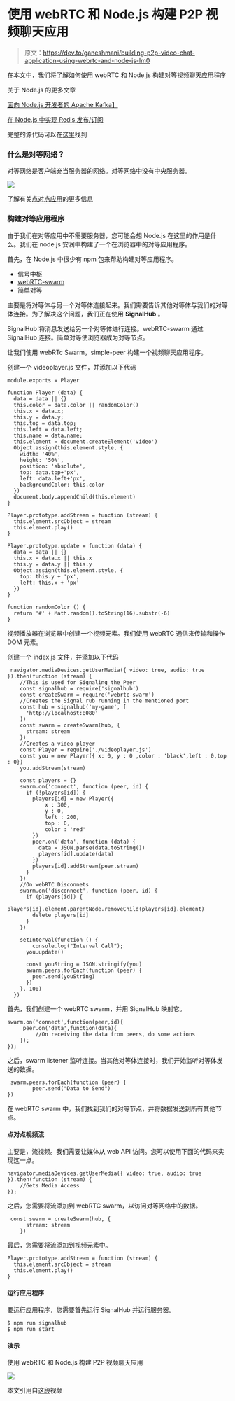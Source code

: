 # 使用 webRTC 和 Node.js 构建 P2P 视频聊天应用

> 原文：<https://dev.to/ganeshmani/building-p2p-video-chat-application-using-webrtc-and-node-js-lm0>

在本文中，我们将了解如何使用 webRTC 和 Node.js 构建对等视频聊天应用程序

关于 Node.js 的更多文章

[面向 Node.js 开发者的 Apache Kafka】](https://cloudnweb.dev/2019/08/apache-kafka-for-node-js-developers/)

[在 Node.js 中实现 Redis 发布/订阅](https://cloudnweb.dev/2019/08/implementing-redis-pub-sub-in-node-js-application/)

完整的源代码可以在[这里](https://github.com/ganeshmani/node-p2p)找到

### 什么是对等网络？

对等网络是客户端充当服务器的网络。对等网络中没有中央服务器。

[![](img/ff6bacafe4160999f8960a0c8d49f854.png)](https://res.cloudinary.com/practicaldev/image/fetch/s--w6VEIzNt--/c_limit%2Cf_auto%2Cfl_progressive%2Cq_auto%2Cw_880/https://cloudnweb.dev/wp-content/uploads/2019/09/nodep2p2.png)

了解有关[点对点应用](https://www.youtube.com/watch?v=oCS05QSQ-1k)的更多信息

### 构建对等应用程序

由于我们在对等应用中不需要服务器，您可能会想 Node.js 在这里的作用是什么。我们在 node.js 安润中构建了一个在浏览器中的对等应用程序。

首先，在 Node.js 中很少有 npm 包来帮助构建对等应用程序。

*   信号中枢
*   [webRTC-swarm](https://github.com/mafintosh/webrtc-swarm)
*   简单对等

主要是将对等体与另一个对等体连接起来。我们需要告诉其他对等体与我们的对等体连接。为了解决这个问题，我们正在使用 **SignalHub** 。

SignalHub 将消息发送给另一个对等体进行连接。webRTC-swarm 通过 SignalHub 连接。简单对等使浏览器成为对等节点。

让我们使用 webRTc Swarm，simple-peer 构建一个视频聊天应用程序。

创建一个 videoplayer.js 文件，并添加以下代码

```
module.exports = Player

function Player (data) {
  data = data || {}
  this.color = data.color || randomColor()
  this.x = data.x;
  this.y = data.y;
  this.top = data.top;
  this.left = data.left;
  this.name = data.name;
  this.element = document.createElement('video')
  Object.assign(this.element.style, {
    width: '40%',
    height: '50%',
    position: 'absolute',
    top: data.top+'px',
    left: data.left+'px',
    backgroundColor: this.color
  })
  document.body.appendChild(this.element)
}

Player.prototype.addStream = function (stream) {
  this.element.srcObject = stream
  this.element.play()
}

Player.prototype.update = function (data) {
  data = data || {}
  this.x = data.x || this.x
  this.y = data.y || this.y
  Object.assign(this.element.style, {
    top: this.y + 'px',
    left: this.x + 'px'
  })
}

function randomColor () {
  return '#' + Math.random().toString(16).substr(-6)
}
```

视频播放器在浏览器中创建一个视频元素。我们使用 webRTC 通信来传输和操作 DOM 元素。

创建一个 index.js 文件，并添加以下代码

```
 navigator.mediaDevices.getUserMedia({ video: true, audio: true }).then(function (stream) {
    //This is used for Signaling the Peer    
    const signalhub = require('signalhub')
    const createSwarm = require('webrtc-swarm')
    //Creates the Signal rub running in the mentioned port
    const hub = signalhub('my-game', [
      'http://localhost:8080'
    ])
    const swarm = createSwarm(hub, {
      stream: stream
    })
    //Creates a video player
    const Player = require('./videoplayer.js')
    const you = new Player({ x: 0, y : 0 ,color : 'black',left : 0,top : 0})
    you.addStream(stream)

    const players = {}
    swarm.on('connect', function (peer, id) {
      if (!players[id]) {
        players[id] = new Player({
            x : 300,
            y : 0,
            left : 200,
            top : 0,
            color : 'red'
        })
        peer.on('data', function (data) {
          data = JSON.parse(data.toString())
          players[id].update(data)
        })
        players[id].addStream(peer.stream)
      }
    })
    //On webRTC Disconnets
    swarm.on('disconnect', function (peer, id) {
      if (players[id]) {
        players[id].element.parentNode.removeChild(players[id].element)
        delete players[id]
      }
    })

    setInterval(function () {
        console.log("Interval Call");
      you.update()

      const youString = JSON.stringify(you)
      swarm.peers.forEach(function (peer) {
        peer.send(youString)
      })
    }, 100)
  })
```

首先，我们创建一个 webRTC swarm，并用 SignalHub 映射它。

```
swarm.on('connect',function(peer,id){
     peer.on('data',function(data){
         //On receiving the data from peers, do some actions
    });
});
```

之后，swarm listener 监听连接。当其他对等体连接时，我们开始监听对等体发送的数据。

```
 swarm.peers.forEach(function (peer) {
        peer.send("Data to Send")
})
```

在 webRTC swarm 中，我们找到我们的对等节点，并将数据发送到所有其他节点。

#### 点对点视频流

主要是，流视频。我们需要让媒体从 web API 访问。您可以使用下面的代码来实现这一点。

```
navigator.mediaDevices.getUserMedia({ video: true, audio: true }).then(function (stream) {
    //Gets Media Access
});
```

之后，您需要将流添加到 webRTC swarm，以访问对等网络中的数据。

```
 const swarm = createSwarm(hub, {
      stream: stream
    })
```

最后，您需要将流添加到视频元素中。

```
Player.prototype.addStream = function (stream) {
  this.element.srcObject = stream
  this.element.play()
}
```

#### 运行应用程序

要运行应用程序，您需要首先运行 SignalHub 并运行服务器。

```
$ npm run signalhub
$ npm run start
```

#### 演示

使用 webRTC 和 Node.js 构建 P2P 视频聊天应用

[![](img/9956939bb9cf2a208dfb3d62e480d3c7.png)](https://res.cloudinary.com/practicaldev/image/fetch/s--eyCm4gAT--/c_limit%2Cf_auto%2Cfl_progressive%2Cq_auto%2Cw_880/https://cloudnweb.dev/wp-content/uploads/2019/09/Screenshot-2019-09-01-at-1.43.48-PM-1024x566.png)

本文引用自[这段](https://www.youtube.com/watch?v=IqPJb6o_S1Q)视频